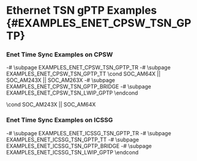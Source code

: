 # Ethernet TSN gPTP Examples {#EXAMPLES_ENET_CPSW_TSN_GPTP}

### Enet Time Sync Examples on CPSW
-# \subpage EXAMPLES_ENET_CPSW_TSN_GPTP_TR
-# \subpage EXAMPLES_ENET_CPSW_TSN_GPTP_TT
\cond SOC_AM64X || SOC_AM243X || SOC_AM263X
-# \subpage EXAMPLES_ENET_CPSW_TSN_GPTP_BRIDGE
-# \subpage EXAMPLES_ENET_CPSW_TSN_LWIP_GPTP
\endcond

\cond SOC_AM243X || SOC_AM64X
### Enet Time Sync Examples on ICSSG
-# \subpage EXAMPLES_ENET_ICSSG_TSN_GPTP_TR
-# \subpage EXAMPLES_ENET_ICSSG_TSN_GPTP_TT
-# \subpage EXAMPLES_ENET_ICSSG_TSN_GPTP_BRIDGE
-# \subpage EXAMPLES_ENET_ICSSG_TSN_LWIP_GPTP
\endcond